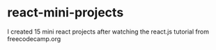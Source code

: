 # react-mini-projects
I created 15 mini react projects after watching the react.js tutorial from freecodecamp.org
